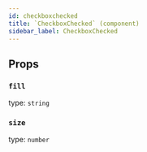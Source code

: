 ```yaml
---
id: checkboxchecked
title: `CheckboxChecked` (component)
sidebar_label: CheckboxChecked
---
```



Props
-----

### `fill`

type: `string`


### `size`

type: `number`

